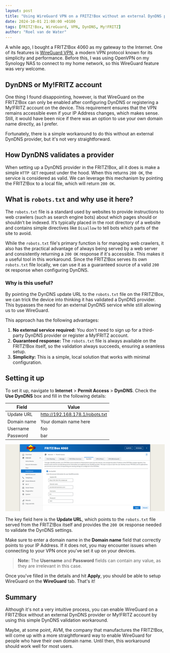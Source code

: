 ```yaml
---
layout: post
title: "Using WireGuard VPN on a FRITZ!Box without an external DynDNS provider or My!FRITZ account"
date: 2024-10-01 21:00:00 +0100
tags: [FRITZ!Box, WireGuard, VPN, DynDNS, My!FRITZ]
author: "Roel van de Water"
---
```


A while ago, I bought a FRITZ!Box 4060 as my gateway to the Internet. One of its features is [WireGuard VPN](https://www.wireguard.com/), a modern VPN protocol known for its simplicity and performance. Before this, I was using OpenVPN on my Synology NAS to connect to my home network, so this WireGuard feature was very welcome.

## DynDNS or My!FRITZ account

One thing I found disappointing, however, is that WireGuard on the FRITZ!Box can only be enabled after configuring DynDNS or registering a My!FRITZ account on the device. This requirement ensures that the VPN remains accessible even if your IP Address changes, which makes sense. Still, it would have been nice if there was an option to use your own domain name directly, as I prefer.

Fortunately, there is a simple workaround to do this without an external DynDNS provider, but it's not very straightforward.

## How DynDNS validates a provider

When setting up a DynDNS provider in the FRITZ!Box, all it does is make a simple `HTTP GET` request under the hood. When this returns `200 OK`, the service is considered as valid. We can leverage this mechanism by pointing the FRITZ!Box to a local file, which will return `200 OK`.

## What is `robots.txt` and why use it here?

The `robots.txt` file is a standard used by websites to provide instructions to web crawlers (such as search engine bots) about which pages should or shouldn’t be indexed. It’s typically placed in the root directory of a website and contains simple directives like `Disallow` to tell bots which parts of the site to avoid.

While the `robots.txt` file's primary function is for managing web crawlers, it also has the practical advantage of always being served by a web server and consistently returning a `200 OK` response if it's accessible. This makes it a useful tool in this workaround. Since the FRITZ!Box serves its own `robots.txt` file locally, we can use it as a guaranteed source of a valid `200 OK` response when configuring DynDNS.

### Why is this useful?

By pointing the DynDNS update URL to the `robots.txt` file on the FRITZ!Box, we can trick the device into thinking it has validated a DynDNS provider. This bypasses the need for an external DynDNS service while still allowing us to use WireGuard.

This approach has the following advantages:

1. **No external service required:** You don't need to sign up for a third-party DynDNS provider or register a My!FRITZ account.
2. **Guaranteed response:** The `robots.txt` file is always available on the FRITZ!Box itself, so the validation always succeeds, ensuring a seamless setup.
3. **Simplicity:** This is a simple, local solution that works with minimal configuration.

## Setting it up

To set it up, navigate to **Internet** > **Permit Access** > **DynDNS**. Check the **Use DynDNS** box and fill in the following details:

| Field       | Value                           |
|-------------|---------------------------------|
| Update URL  | http://192.168.178.1/robots.txt |
| Domain name | Your domain name here           |
| Username    | foo                             |
| Password    | bar                             |

![DynDNS configuration](PermitAccess-DynDNS.png)

The key field here is the **Update URL**, which points to the `robots.txt` file served from the FRITZ!Box itself and provides the `200 OK` response needed to validate the DynDNS settings.

Make sure to enter a domain name in the **Domain name** field that correctly points to your IP Address. If it does not, you may encounter issues when connecting to your VPN once you've set it up on your devices.

> **Note:** The **Username** and **Password** fields can contain any value, as they are irrelevant in this case.

Once you've filled in the details and hit **Apply**, you should be able to setup WireGuard on the **WireGuard** tab. That's it!

## Summary

Although it's not a very intuitive process, you can enable WireGuard on a FRITZ!Box without an external DynDNS provider or My!FRITZ account by using this simple DynDNS validation workaround.

Maybe, at some point, AVM, the company that manufactures the FRITZ!Box, will come up with a more straightforward way to enable WireGuard for people who have their own domain name. Until then, this workaround should work well for most users.